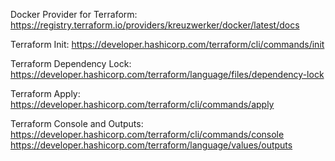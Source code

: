 Docker Provider for Terraform:  https://registry.terraform.io/providers/kreuzwerker/docker/latest/docs

Terraform Init:  https://developer.hashicorp.com/terraform/cli/commands/init

Terraform Dependency Lock:  https://developer.hashicorp.com/terraform/language/files/dependency-lock

Terraform Apply:  https://developer.hashicorp.com/terraform/cli/commands/apply

Terraform Console and Outputs:  https://developer.hashicorp.com/terraform/cli/commands/console
https://developer.hashicorp.com/terraform/language/values/outputs

